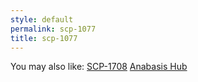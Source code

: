 ```yaml
---
style: default
permalink: scp-1077
title: scp-1077
---
```

You may also like:
[SCP-1708](http://scp-wiki.net/scp-1708)
[Anabasis Hub](http://scp-wiki.net/anabasis-hub)